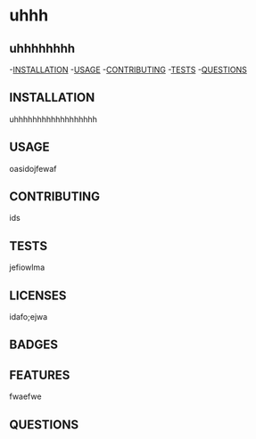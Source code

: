 # uhhh
## uhhhhhhhh
-[INSTALLATION](#istallation)
-[USAGE](#usage)
-[CONTRIBUTING](@contributing)
-[TESTS](#tests)
-[QUESTIONS](#questions)
## INSTALLATION
uhhhhhhhhhhhhhhhhhh
## USAGE
oasidojfewaf
## CONTRIBUTING
ids
## TESTS
jefiowlma
## LICENSES
idafo;ejwa
## BADGES

## FEATURES
fwaefwe
## QUESTIONS

